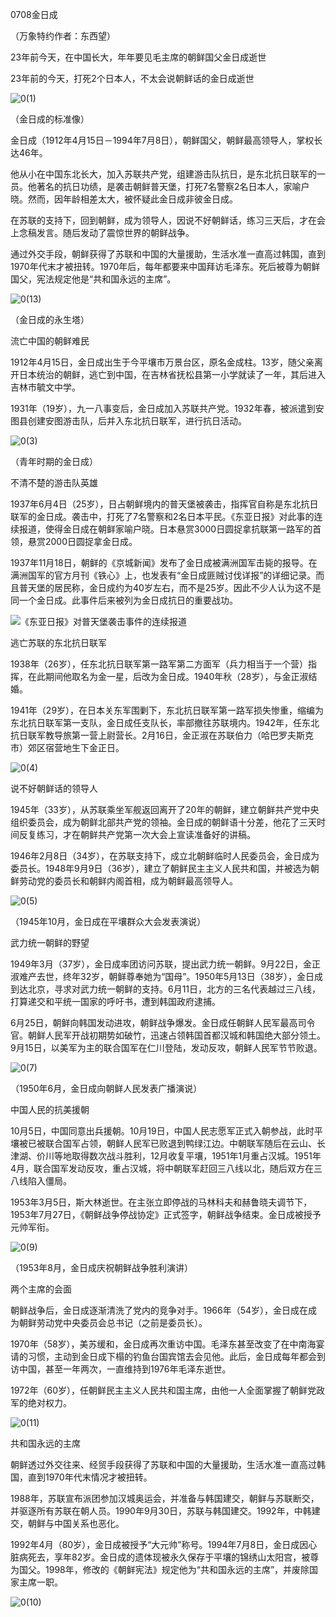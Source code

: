 0708金日成

（万象特约作者：东西望）

23年前今天，在中国长大，年年要见毛主席的朝鲜国父金日成逝世

23年前的今天，打死2个日本人，不太会说朝鲜话的金日成逝世

![0(1)](0(1).jpeg)

（金日成的标准像）

金日成（1912年4月15日－1994年7月8日），朝鲜国父，朝鲜最高领导人，掌权长达46年。

他从小在中国东北长大，加入苏联共产党，组建游击队抗日，是东北抗日联军的一员。他著名的抗日功绩，是袭击朝鲜普天堡，打死7名警察2名日本人，家喻户晓。然而，因年龄相差太大，被怀疑此金日成非彼金日成。

在苏联的支持下，回到朝鲜，成为领导人，因说不好朝鲜话，练习三天后，才在会上念稿发言。随后发动了震惊世界的朝鲜战争。

通过外交手段，朝鲜获得了苏联和中国的大量援助，生活水准一直高过韩国，直到1970年代末才被扭转。1970年后，每年都要来中国拜访毛泽东。死后被尊为朝鲜国父，宪法规定他是“共和国永远的主席”。

![0(13)](0(13).jpeg)

（金日成的永生塔）

流亡中国的朝鲜难民

1912年4月15日，金日成出生于今平壤市万景台区，原名金成柱。13岁，随父亲离开日本统治的朝鲜，逃亡到中国，在吉林省抚松县第一小学就读了一年，其后进入吉林市毓文中学。

1931年（19岁），九一八事变后，金日成加入苏联共产党。1932年春，被派遣到安图县创建安图游击队，后并入东北抗日联军，进行抗日活动。

![0(3)](0(3).jpeg)

（青年时期的金日成）

不清不楚的游击队英雄

1937年6月4日（25岁），日占朝鲜境内的普天堡被袭击，指挥官自称是东北抗日联军的金日成。袭击中，打死了7名警察和2名日本平民。《东亚日报》对此事的连续报道，使得金日成在朝鲜家喻户晓。日本悬赏3000日圆捉拿抗联第一路军的首领，悬赏2000日圆捉拿金日成。

1937年11月18日，朝鲜的《京城新闻》发布了金日成被满洲国军击毙的报导。在满洲国军的官方月刊《铁心》上，也发表有“金日成匪贼讨伐详报”的详细记录。而且普天堡的居民称，金日成约为40岁左右，而不是25岁。因此不少人认为这不是同一个金日成。此事件后来被列为金日成抗日的重要战功。

![《东亚日报》对普天堡袭击事件的连续报道](《东亚日报》对普天堡袭击事件的连续报道.jpg)

逃亡苏联的东北抗日联军

1938年（26岁），任东北抗日联军第一路军第二方面军（兵力相当于一个营）指挥，在此期间他取名为金一星，后改为金日成。1940年秋（28岁），与金正淑结婚。

1941年（29岁），在日本关东军围剿下，东北抗日联军第一路军损失惨重，缩编为东北抗日联军第一支队，金日成任支队长，率部撤往苏联境内。1942年，任东北抗日联军教导旅第一营上尉营长。2月16日，金正淑在苏联伯力（哈巴罗夫斯克市）郊区宿营地生下金正日。

![0(4)](0(4).jpeg)



说不好朝鲜话的领导人

1945年（33岁），从苏联乘坐军舰返回离开了20年的朝鲜，建立朝鲜共产党中央组织委员会，成为朝鲜北部共产党的领袖。金日成的朝鲜语十分差，他花了三天时间反复练习，才在朝鲜共产党第一次大会上宣读准备好的讲稿。

1946年2月8日（34岁），在苏联支持下，成立北朝鲜临时人民委员会，金日成为委员长。1948年9月9日（36岁），建立了朝鲜民主主义人民共和国，并被选为朝鲜劳动党的委员长和朝鲜内阁首相，成为朝鲜最高领导人。

![0(5)](0(5).jpeg)

（1945年10月，金日成在平壤群众大会发表演说）



武力统一朝鲜的野望

1949年3月（37岁），金日成率团访问苏联，提出武力统一朝鲜。9月22日，金正淑难产去世，终年32岁，朝鲜尊奉她为“国母”。1950年5月13日（38岁），金日成到达北京，寻求对武力统一朝鲜的支持。6月11日，北方的三名代表越过三八线，打算递交和平统一国家的呼吁书，遭到韩国政府逮捕。

6月25日，朝鲜向韩国发动进攻，朝鲜战争爆发。金日成任朝鲜人民军最高司令官。朝鲜人民军开战初期势如破竹，迅速占领韩国首都汉城和韩国绝大部分领土。9月15日，以美军为主的联合国军在仁川登陆，发动反攻，朝鲜人民军节节败退。

![0(7)](0(7).jpeg)

（1950年6月，金日成向朝鲜人民发表广播演说）

中国人民的抗美援朝

10月5日，中国同意出兵援朝。10月19日，中国人民志愿军正式入朝参战，此时平壤被已被联合国军占领，朝鲜人民军已败退到鸭绿江边。中朝联军随后在云山、长津湖、价川等地取得数次战斗胜利，12月收复平壤，1951年1月重占汉城。1951年4月，联合国军发动反攻，重占汉城，将中朝联军赶回三八线以北，随后双方在三八线陷入僵局。

1953年3月5日，斯大林逝世。在主张立即停战的马林科夫和赫鲁晓夫调节下，1953年7月27日，《朝鲜战争停战协定》正式签字，朝鲜战争结束。金日成被授予元帅军衔。

![0(9)](0(9).jpeg)

（1953年8月，金日成庆祝朝鲜战争胜利演讲）

两个主席的会面

朝鲜战争后，金日成逐渐清洗了党内的竞争对手。1966年（54岁），金日成在成为朝鲜劳动党中央委员会总书记（之前是委员长）。

1970年（58岁），美苏缓和，金日成再次重访中国。毛泽东甚至改变了在中南海宴请的习惯，主动到金日成下榻的钓鱼台国宾馆去会见他。此后，金日成每年都会到访中国，甚至一年两次，一直维持到1976年毛泽东逝世。

1972年（60岁），任朝鲜民主主义人民共和国主席，由他一人全面掌握了朝鲜党政军的绝对权力。

![0(11)](0(11).jpeg)



共和国永远的主席

朝鲜透过外交往来、经贸手段获得了苏联和中国的大量援助，生活水准一直高过韩国，直到1970年代末情况才被扭转。

1988年，苏联宣布派团参加汉城奥运会，并准备与韩国建交，朝鲜与苏联断交，并驱逐所有苏联在朝人员。1990年9月30日，苏联与韩国建交。1992年，中韩建交，朝鲜与中国关系也恶化。

1992年4月（80岁），金日成被授予“大元帅”称号。1994年7月8日，金日成因心脏病死去，享年82岁。金日成的遗体现被永久保存于平壤的锦绣山太阳宫，被尊为国父。1998年，修改的《朝鲜宪法》规定他为“共和国永远的主席”，并废除国家主席一职。

![0(10)](0(10).jpeg)

